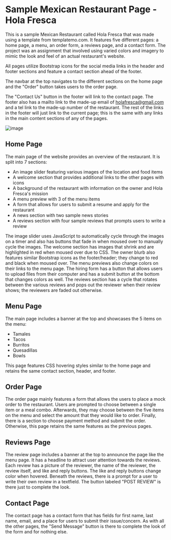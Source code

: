 # Sample Mexican Restaurant Page - Hola Fresca
This is a sample Mexican Restaurant called Hola Fresca that was made using a template from templatemo.com. It features five different pages: a home page, a menu, an order form, a reviews page, and a contact form. The project was an assignment that involved using varied colors and imagery to mimic the look and feel of an actual restaurant's website.

All pages utilize Bootstrap icons for the social media links in the header and footer sections and feature a contact section ahead of the footer. 

The navbar at the top navigates to the different sections on the home page and the "Order" button takes users to the order page.

The "Contact Us" button in the footer will link to the contact page. The footer also has a mailto link to the made-up email of holafresca@gmail.com and a tel link to the made-up number of the restaurant. The rest of the links in the footer will just link to the current page; this is the same with any links in the main content sections of any of the pages.

![image](https://user-images.githubusercontent.com/131314453/234129663-63d8ad89-a29c-49cd-aae3-2ac10f802ae0.png)

## Home Page 
The main page of the website provides an overview of the restaurant. It is split into 7 sections: 
  * An image slider featuring various images of the location and food items
  * A welcome section that provides additional links to the other pages with icons
  * A background of the restaurant with information on the owner and Hola Fresca's mission
  * A menu preview with 3 of the menu items
  * A form that allows for users to submit a resume and apply for the restaurant
  * A news section with two sample news stories
  * A reviews section with four sample reviews that prompts users to write a review

The image slider uses JavaScript to automatically cycle through the images on a timer and also has buttons that fade in when moused over to manually cycle the images. The welcome section has images that shrink and are highlighted in red when moused over due to CSS. The owner blurb also features similar Bootstrap icons as the footer/header; they change to red and black when moused over. The menu previews also change colors on their links to the menu page. The hiring form has a button that allows users to upload files from their computer and has a submit button at the bottom that changes colors as well. The reviews section has a cycle that rotates between the various reviews and pops out the reviewer when their review shows; the reviewers are faded out otherwise. 

## Menu Page 
The main page includes a banner at the top and showcases the 5 items on the menu: 
  * Tamales 
  * Tacos 
  * Burritos 
  * Quesadillas 
  * Bowls
  
This page features CSS hovering styles similar to the home page and retains the same contact section, header, and footer.

## Order Page 
The order page mainly features a form that allows the users to place a mock order to the restaurant. Users are prompted to choose between a single item or a meal combo. Afterwards, they may choose between the five items on the menu and select the amount that they would like to order. Finally, there is a section to choose payment method and submit the order. Otherwise, this page retains the same features as the previous pages.

## Reviews Page
The review page includes a banner at the top to announce the page like the menu page. It has a headline to attract user attention towards the reviews. Each review has a picture of the reviewer, the name of the reviewer, the review itself, and like and reply buttons. The like and reply buttons change color when hovered. Beneath the reviews, there is a prompt for a user to write their own review in a textfield. The button labeled "POST REVIEW" is there just to complete the look. 

## Contact Page 
The contact page has a contact form that has fields for first name, last name, email, and a place for users to submit their issue/concern. As with all the other pages, the "Send Message" button is there to complete the look of the form and for nothing else.
  
